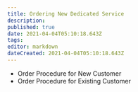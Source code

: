 ```yaml
---
title: Ordering New Dedicated Service
description: 
published: true
date: 2021-04-04T05:10:18.643Z
tags: 
editor: markdown
dateCreated: 2021-04-04T05:10:18.643Z
---
```



- Order Procedure for New Customer
- Order Procedure for Existing Customer
 